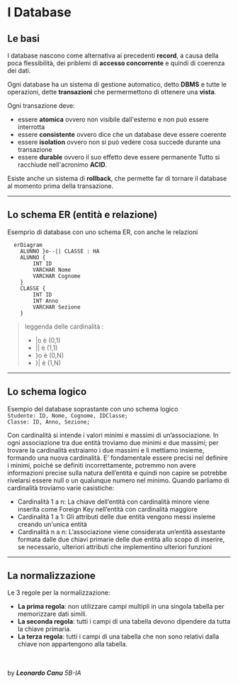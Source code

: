 # I Database
## Le basi
I database nascono come alternativa ai precedenti **record**, a causa della poca flessibilità, dei priblemi di **accesso concorrente** e quindi di coerenza dei dati.<br>

Ogni database ha un sistema di gestione automatico, detto **DBMS** e tutte le operazioni, dette **transazioni** che permermettono di ottenere una **vista**.<br>

Ogni transazione deve:
- essere **atomica** ovvero non visibile dall'esterno e non può essere interrotta
- essere **consistente** ovvero dice che un database deve essere coerente
- essere **isolation** ovvero non si può vedere cosa succede durante una transazione
- essere **durable** ovvero il suo effetto deve essere permanente
Tutto si racchiude nell'acronimo **ACID**.

Esiste anche un sistema di **rollback**, che permette far di tornare il database al momento prima della transazione.

---

## Lo schema ER (entità e relazione)
Esemprio di database con uno schema ER, con anche le relazioni

```mermaid
  erDiagram
    ALUNNO }o--|| CLASSE : HA
    ALUNNO {
        INT ID
        VARCHAR Nome
        VARCHAR Cognome
    }    
    CLASSE {
        INT ID
        INT Anno
        VARCHAR Sezione
    }
```
> leggenda delle cardinalità :
> - |o è (0,1)
> - || è (1,1)
> - }o è (0,N)
> - }| è (1,N) 

---

## Lo schema logico
Esempio del database soprastante con uno schema logico<br>
`Studente: ID, Nome, Cognome, IDClasse;`<br>
`Classe: ID, Anno, Sezione;`<br>

Con cardinalità si intende i valori minimi e massimi di un’associazione. In ogni associazione tra due
entità troviamo due minimi e due massimi; per trovare la cardinalità estraiamo i due massimi e li
mettiamo insieme, formando una nuova cardinalità. E’ fondamentale essere precisi nel definire i
minimi, poiché se definiti incorrettamente, potremmo non avere informazioni precise sulla natura
dell’entità e quindi non capire se potrebbe rivelarsi essere null o un qualunque numero nel minimo.
Quando parliamo di cardinalità troviamo varie casistiche:
- Cardinalità 1 a n: La chiave dell’entità con cardinalità minore viene inserita come Foreign Key
nell’entità con cardinalità maggiore
- Cardinalità 1 a 1: Gli attributi delle due entità vengono messi insieme creando un'unica entità
- Cardinalità n a n: L’associazione viene considerata un’entità assestante formata dalle due
chiavi primarie delle due entità allo scopo di inserire, se necessario, ulteriori attributi che
implementino ulteriori funzioni  

---

## La normalizzazione
Le 3 regole per la normalizzazione:
- **La prima regola**: non utilizzare campi multipli in una singola tabella per memorizzare dati simili.
- **La seconda regola**: tutti i campi di una tabella devono dipendere da tutta la chiave primaria.
- **La terza regola**: tutti i campi di una tabella che non sono relativi dalla chiave non appartengono alla tabella.

<br><br>
by ***Leonardo Canu*** *5B-IA*

